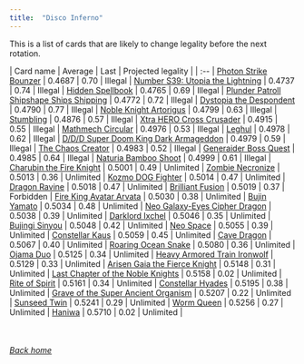 ```yaml
---
title:  "Disco Inferno"
---
```


This is a list of cards that are likely to change legality before the next rotation.

| Card name | Average | Last | Projected legality |
| :-- |
[Photon Strike Bounzer](https://db.ygoprodeck.com/card/?search=Photon%20Strike%20Bounzer) | 0.4687 | 0.70 | Illegal |
[Number S39: Utopia the Lightning](https://db.ygoprodeck.com/card/?search=Number%20S39:%20Utopia%20the%20Lightning) | 0.4737 | 0.74 | Illegal |
[Hidden Spellbook](https://db.ygoprodeck.com/card/?search=Hidden%20Spellbook) | 0.4765 | 0.69 | Illegal |
[Plunder Patroll Shipshape Ships Shipping](https://db.ygoprodeck.com/card/?search=Plunder%20Patroll%20Shipshape%20Ships%20Shipping) | 0.4772 | 0.72 | Illegal |
[Dystopia the Despondent](https://db.ygoprodeck.com/card/?search=Dystopia%20the%20Despondent) | 0.4790 | 0.77 | Illegal |
[Noble Knight Artorigus](https://db.ygoprodeck.com/card/?search=Noble%20Knight%20Artorigus) | 0.4799 | 0.63 | Illegal |
[Stumbling](https://db.ygoprodeck.com/card/?search=Stumbling) | 0.4876 | 0.57 | Illegal |
[Xtra HERO Cross Crusader](https://db.ygoprodeck.com/card/?search=Xtra%20HERO%20Cross%20Crusader) | 0.4915 | 0.55 | Illegal |
[Mathmech Circular](https://db.ygoprodeck.com/card/?search=Mathmech%20Circular) | 0.4976 | 0.53 | Illegal |
[Leghul](https://db.ygoprodeck.com/card/?search=Leghul) | 0.4978 | 0.62 | Illegal |
[D/D/D Super Doom King Dark Armageddon](https://db.ygoprodeck.com/card/?search=D/D/D%20Super%20Doom%20King%20Dark%20Armageddon) | 0.4979 | 0.59 | Illegal |
[The Chaos Creator](https://db.ygoprodeck.com/card/?search=The%20Chaos%20Creator) | 0.4983 | 0.52 | Illegal |
[Generaider Boss Quest](https://db.ygoprodeck.com/card/?search=Generaider%20Boss%20Quest) | 0.4985 | 0.64 | Illegal |
[Naturia Bamboo Shoot](https://db.ygoprodeck.com/card/?search=Naturia%20Bamboo%20Shoot) | 0.4999 | 0.61 | Illegal |
[Charubin the Fire Knight](https://db.ygoprodeck.com/card/?search=Charubin%20the%20Fire%20Knight) | 0.5001 | 0.49 | Unlimited |
[Zombie Necronize](https://db.ygoprodeck.com/card/?search=Zombie%20Necronize) | 0.5013 | 0.36 | Unlimited |
[Kozmo DOG Fighter](https://db.ygoprodeck.com/card/?search=Kozmo%20DOG%20Fighter) | 0.5014 | 0.47 | Unlimited |
[Dragon Ravine](https://db.ygoprodeck.com/card/?search=Dragon%20Ravine) | 0.5018 | 0.47 | Unlimited |
[Brilliant Fusion](https://db.ygoprodeck.com/card/?search=Brilliant%20Fusion) | 0.5019 | 0.37 | Forbidden |
[Fire King Avatar Arvata](https://db.ygoprodeck.com/card/?search=Fire%20King%20Avatar%20Arvata) | 0.5030 | 0.38 | Unlimited |
[Bujin Yamato](https://db.ygoprodeck.com/card/?search=Bujin%20Yamato) | 0.5034 | 0.48 | Unlimited |
[Neo Galaxy-Eyes Cipher Dragon](https://db.ygoprodeck.com/card/?search=Neo%20Galaxy-Eyes%20Cipher%20Dragon) | 0.5038 | 0.39 | Unlimited |
[Darklord Ixchel](https://db.ygoprodeck.com/card/?search=Darklord%20Ixchel) | 0.5046 | 0.35 | Unlimited |
[Bujingi Sinyou](https://db.ygoprodeck.com/card/?search=Bujingi%20Sinyou) | 0.5048 | 0.42 | Unlimited |
[Neo Space](https://db.ygoprodeck.com/card/?search=Neo%20Space) | 0.5055 | 0.39 | Unlimited |
[Constellar Kaus](https://db.ygoprodeck.com/card/?search=Constellar%20Kaus) | 0.5059 | 0.45 | Unlimited |
[Cave Dragon](https://db.ygoprodeck.com/card/?search=Cave%20Dragon) | 0.5067 | 0.40 | Unlimited |
[Roaring Ocean Snake](https://db.ygoprodeck.com/card/?search=Roaring%20Ocean%20Snake) | 0.5080 | 0.36 | Unlimited |
[Ojama Duo](https://db.ygoprodeck.com/card/?search=Ojama%20Duo) | 0.5125 | 0.34 | Unlimited |
[Heavy Armored Train Ironwolf](https://db.ygoprodeck.com/card/?search=Heavy%20Armored%20Train%20Ironwolf) | 0.5129 | 0.33 | Unlimited |
[Arisen Gaia the Fierce Knight](https://db.ygoprodeck.com/card/?search=Arisen%20Gaia%20the%20Fierce%20Knight) | 0.5148 | 0.31 | Unlimited |
[Last Chapter of the Noble Knights](https://db.ygoprodeck.com/card/?search=Last%20Chapter%20of%20the%20Noble%20Knights) | 0.5158 | 0.02 | Unlimited |
[Rite of Spirit](https://db.ygoprodeck.com/card/?search=Rite%20of%20Spirit) | 0.5161 | 0.34 | Unlimited |
[Constellar Hyades](https://db.ygoprodeck.com/card/?search=Constellar%20Hyades) | 0.5195 | 0.38 | Unlimited |
[Grave of the Super Ancient Organism](https://db.ygoprodeck.com/card/?search=Grave%20of%20the%20Super%20Ancient%20Organism) | 0.5207 | 0.22 | Unlimited |
[Sunseed Twin](https://db.ygoprodeck.com/card/?search=Sunseed%20Twin) | 0.5241 | 0.29 | Unlimited |
[Worm Queen](https://db.ygoprodeck.com/card/?search=Worm%20Queen) | 0.5256 | 0.27 | Unlimited |
[Haniwa](https://db.ygoprodeck.com/card/?search=Haniwa) | 0.5710 | 0.02 | Unlimited |

<br>

###### [Back home](index)